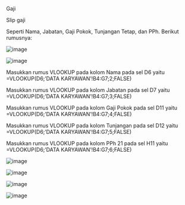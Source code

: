 
Gaji

Slip gaji 

Seperti Nama, Jabatan, Gaji Pokok, Tunjangan Tetap, dan PPh. Berikut rumusnya:

![image](https://github.com/ji33/Gaji/assets/109155518/34630b2b-8364-487d-ac14-d592f536fc6e)

![image](https://github.com/ji33/Gaji/assets/109155518/8e3cb5ce-f14b-4ef2-8789-61d777acd0f9)



Masukkan rumus VLOOKUP pada kolom Nama pada sel D6 yaitu =VLOOKUP(D6;’DATA KARYAWAN’!B4:G7;2;FALSE)

Masukkan rumus VLOOKUP pada kolom Jabatan pada sel D7 yaitu =VLOOKUP(D6;’DATA KARYAWAN’!B4:G7;3;FALSE)

Masukkan rumus VLOOKUP pada kolom Gaji Pokok pada sel D11 yaitu =VLOOKUP(D6;’DATA KARYAWAN’!B4:G7;4;FALSE)

Masukkan rumus VLOOKUP pada kolom Tunjangan pada sel D12 yaitu =VLOOKUP(D6;’DATA KARYAWAN’!B4:G7;5;FALSE)

Masukkan rumus VLOOKUP pada kolom PPh 21 pada sel H11 yaitu =VLOOKUP(D6;’DATA KARYAWAN’!B4:G7;6;FALSE)

![image](https://github.com/ji33/Gaji/assets/109155518/aa8bbea4-e7d0-45a0-81a9-d481b8aeb599)

![image](https://github.com/ji33/Gaji/assets/109155518/cb2c0227-5a21-49d6-bf80-b57d98b5f4ae)


![image](https://github.com/ji33/Gaji/assets/109155518/da66105f-5552-4ffd-8239-fa3d8dca805f)

![image](https://github.com/ji33/Gaji/assets/109155518/8fe6132c-2394-42c0-aa71-7d818dc26061)


